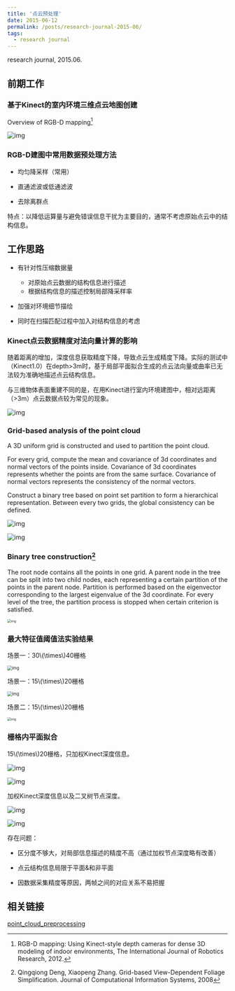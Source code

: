 ```yaml
---
title: '点云预处理'
date: 2015-06-12
permalink: /posts/research-journal-2015-06/
tags:
  - research journal
---
```


research journal, 2015.06.

## 前期工作

### 基于Kinect的室内环境三维点云地图创建

Overview of RGB-D mapping[^1]

![img](https://sunqinxuan.github.io/images/posts-research-journal-2015-06-img1.jpg)

[^1]: RGB-D mapping: Using Kinect-style depth cameras for dense 3D modeling of indoor environments, The International Journal of Robotics Research, 2012.

### RGB-D建图中常用数据预处理方法

- 均匀降采样（常用）

- 直通滤波或低通滤波

- 去除离群点

特点：以降低运算量与避免错误信息干扰为主要目的，通常不考虑原始点云中的结构信息。

## 工作思路

- 有针对性压缩数据量

  - 对原始点云数据的结构信息进行描述
  - 根据结构信息的描述控制局部降采样率

- 加强对环境细节描绘

- 同时在扫描匹配过程中加入对结构信息的考虑

### Kinect点云数据精度对法向量计算的影响

随着距离的增加，深度信息获取精度下降，导致点云生成精度下降。实际的测试中（Kinect1.0）在depth>3m时，基于局部平面拟合生成的点云法向量或曲率已无法较为准确地描述点云结构信息。

与三维物体表面重建不同的是，在用Kinect进行室内环境建图中，相对远距离（>3m）点云数据点较为常见的现象。

![img](https://sunqinxuan.github.io/images/posts-research-journal-2015-06-img2.png)

### Grid-based analysis of the point cloud

A 3D uniform grid is constructed and used to partition the point cloud.

For every grid, compute the mean and covariance of 3d coordinates and normal vectors of the points inside. Covariance of 3d coordinates represents whether the points are from the same surface. Covariance of normal vectors represents the consistency of the normal vectors.

Construct a binary tree based on point set partition to form a hierarchical representation. Between every two grids, the global consistency can be defined.

![img](https://sunqinxuan.github.io/images/posts-research-journal-2015-06-img3.png)

![img](https://sunqinxuan.github.io/images/posts-research-journal-2015-06-img4.png)

### Binary tree construction[^2]

The root node contains all the points in one grid. A parent node in the tree can be split into two child nodes, each representing a certain partition of the points in the parent node. Partition is performed based on the eigenvector corresponding to the largest eigenvalue of the 3d coordinate. For every level of the tree, the partition process is stopped when certain criterion is satisfied.

[^2]: Qingqiong Deng, Xiaopeng Zhang. Grid-based View-Dependent Foliage Simplification.  Journal of Computational Information Systems, 2008

<img src="https://sunqinxuan.github.io/images/posts-research-journal-2015-06-img5.png" alt="img" style="zoom:50%;" />

### 最大特征值阈值法实验结果

场景一：30\\(\times\\)40栅格

<img src="https://sunqinxuan.github.io/images/posts-research-journal-2015-06-img6.jpg" alt="img" style="zoom:67%;" />

场景一：15\\(\times\\)20栅格

<img src="https://sunqinxuan.github.io/images/posts-research-journal-2015-06-img7.jpg" alt="img" style="zoom:67%;" />

场景二：15\\(\times\\)20栅格

<img src="https://sunqinxuan.github.io/images/posts-research-journal-2015-06-img8.jpg" alt="img" style="zoom: 50%;" />

### 栅格内平面拟合

15\\(\times\\)20栅格，只加权Kinect深度信息。

![img](https://sunqinxuan.github.io/images/posts-research-journal-2015-06-img9.png)

![img](https://sunqinxuan.github.io/images/posts-research-journal-2015-06-img10.png)

加权Kinect深度信息以及二叉树节点深度。

![img](https://sunqinxuan.github.io/images/posts-research-journal-2015-06-img11.png)

![img](https://sunqinxuan.github.io/images/posts-research-journal-2015-06-img12.png)

存在问题：

- 区分度不够大，对局部信息描述的精度不高（通过加权节点深度略有改善）

- 点云结构信息局限于平面&和非平面

- 因数据采集精度等原因，两帧之间的对应关系不易把握

## 相关链接

[point_cloud_preprocessing](https://github.com/sunqinxuan/point_cloud_preprocessing)







